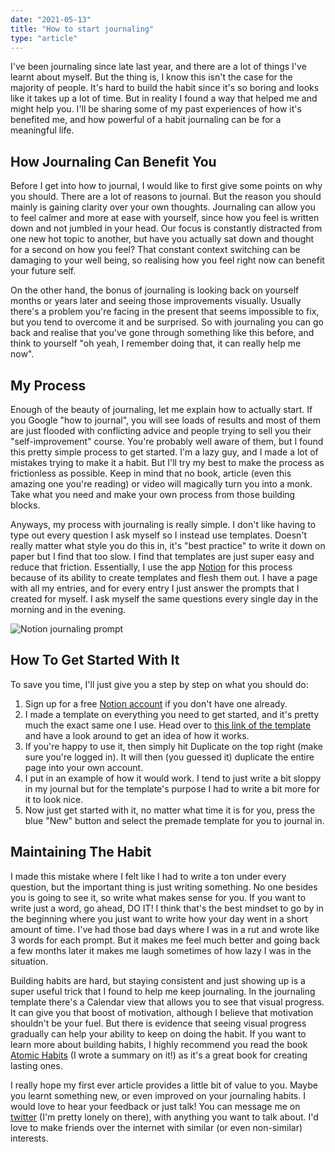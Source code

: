 ```yaml
---
date: "2021-05-13"
title: "How to start journaling"
type: "article"
---
```


I've been journaling since late last year, and there are a lot of things I've learnt about myself. But the thing is, I know this isn't the case for the majority of people. It's hard to build the habit since it's so boring and looks like it takes up a lot of time. But in reality I found a way that helped me and might help you. I'll be sharing some of my past experiences of how it's benefited me, and how powerful of a habit journaling can be for a meaningful life.

## How Journaling Can Benefit You

Before I get into how to journal, I would like to first give some points on why you should. There are a lot of reasons to journal. But the reason you should mainly is gaining clarity over your own thoughts. Journaling can allow you to feel calmer and more at ease with yourself, since how you feel is written down and not jumbled in your head. Our focus is constantly distracted from one new hot topic to another, but have you actually sat down and thought for a second on how you feel? That constant context switching can be damaging to your well being, so realising how you feel right now can benefit your future self.

On the other hand, the bonus of journaling is looking back on yourself months or years later and seeing those improvements visually. Usually there's a problem you're facing in the present that seems impossible to fix, but you tend to overcome it and be surprised. So with journaling you can go back and realise that you've gone through something like this before, and think to yourself "oh yeah, I remember doing that, it can really help me now".

## My Process

Enough of the beauty of journaling, let me explain how to actually start. If you Google "how to journal", you will see loads of results and most of them are just flooded with conflicting advice and people trying to sell you their "self-improvement" course. You're probably well aware of them, but I found this pretty simple process to get started. I'm a lazy guy, and I made a lot of mistakes trying to make it a habit. But I'll try my best to make the process as frictionless as possible. Keep in mind that no book, article (even this amazing one you're reading) or video will magically turn you into a monk. Take what you need and make your own process from those building blocks.

Anyways, my process with journaling is really simple. I don't like having to type out every question I ask myself so I instead use templates. Doesn't really matter what style you do this in, it's "best practice" to write it down on paper but I find that too slow. I find that templates are just super easy and reduce that friction. Essentially, I use the app [Notion](https://www.notion.so/) for this process because of its ability to create templates and flesh them out. I have a page with all my entries, and for every entry I just answer the prompts that I created for myself. I ask myself the same questions every single day in the morning and in the evening.

![Notion journaling prompt](/images/articles/start-journal/journal-prompt.jpg)

## How To Get Started With It

To save you time, I'll just give you a step by step on what you should do:

1. Sign up for a free [Notion account](https://www.notion.so/personal) if you don't have one already.
2. I made a template on everything you need to get started, and it's pretty much the exact same one I use. Head over to [this link of the template](https://www.notion.so/parsamesgarha/98117e3cf962417381f710707ef6df80?v=e3e2396d3ffe4c4a81704debd8b72b46) and have a look around to get an idea of how it works.
3. If you're happy to use it, then simply hit Duplicate on the top right (make sure you're logged in). It will then (you guessed it) duplicate the entire page into your own account.
4. I put in an example of how it would work. I tend to just write a bit sloppy in my journal but for the template's purpose I had to write a bit more for it to look nice.
5. Now just get started with it, no matter what time it is for you, press the blue "New" button and select the premade template for you to journal in.

## Maintaining The Habit

I made this mistake where I felt like I had to write a ton under every question, but the important thing is just writing something. No one besides you is going to see it, so write what makes sense for you. If you want to write just a word, go ahead, DO IT! I think that's the best mindset to go by in the beginning where you just want to write how your day went in a short amount of time. I've had those bad days where I was in a rut and wrote like 3 words for each prompt. But it makes me feel much better and going back a few months later it makes me laugh sometimes of how lazy I was in the situation.

Building habits are hard, but staying consistent and just showing up is a super useful trick that I found to help me keep journaling. In the journaling template there's a Calendar view that allows you to see that visual progress. It can give you that boost of motivation, although I believe that motivation shouldn't be your fuel. But there is evidence that seeing visual progress gradually can help your ability to keep on doing the habit. If you want to learn more about building habits, I highly recommend you read the book [Atomic Habits](https://parsam.io/notes/atomic-habits) (I wrote a summary on it!) as it's a great book for creating lasting ones.

I really hope my first ever article provides a little bit of value to you. Maybe you learnt something new, or even improved on your journaling habits. I would love to hear your feedback or just talk! You can message me on [twitter](https://twitter.com/pzrsaa) (I'm pretty lonely on there), with anything you want to talk about. I'd love to make friends over the internet with similar (or even non-similar) interests.
